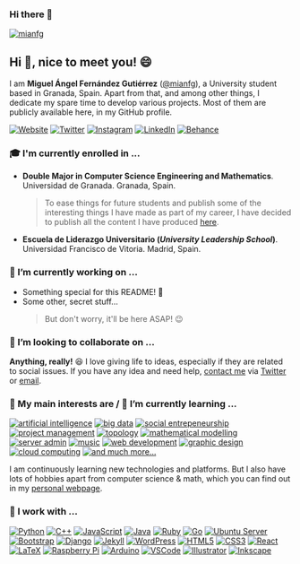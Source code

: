 ### Hi there 👋

<!--
**AlexMolina08/AlexMolina08** is a ✨ _special_ ✨ repository because its `README.md` (this file) appears on your GitHub profile.

Here are some ideas to get you started:

- 🔭 I’m currently working on ...
- 🌱 I’m currently learning ...
- 📫 How to reach me: ...
- 😄 Pronouns: ...
-->

[![mianfg](https://mianfg.me/static/img/branding/logos/favicon-32x32.png)](https://mianfg.me)  
## Hi 👋, nice to meet you! 😄

I am **Miguel Ángel Fernández Gutiérrez** ([@mianfg](https://mianfg.me)), a University student based in Granada, Spain. Apart from that, and among other things, I dedicate my spare time to develop various projects. Most of them are publicly available here, in my GitHub profile.

[![Website](https://img.shields.io/badge/-website-orange?style=for-the-badge)](https://mianfg.me) [![Twitter](https://img.shields.io/badge/twitter-%231DA1F2.svg?&style=for-the-badge&logo=twitter&logoColor=white)](https://go.mianfg.me/twitter) [![Instagram](https://img.shields.io/badge/instagram-%23E1306C.svg?&style=for-the-badge&logo=instagram&logoColor=white)](https://go.mianfg.me/instagram) [![LinkedIn](https://img.shields.io/badge/linkedin-%230077B5.svg?&style=for-the-badge&logo=linkedin&logoColor=white)](https://go.mianfg.me/linkedin) [![Behance](https://img.shields.io/badge/behance-%23053EFF.svg?&style=for-the-badge&logo=behance&logoColor=white)](https://go.mianfg.me/behance)

### 🎓 I'm currently enrolled in ...

* **Double Major in Computer Science Engineering and Mathematics**. Universidad de Granada. Granada, Spain.
  > To ease things for future students and publish some of the interesting things I have made as part of my career, I have decided to publish all the content I have produced [here](https://github.com/mianfg/DGIIM).
* **Escuela de Liderazgo Universitario (_University Leadership School_)**. Universidad Francisco de Vitoria. Madrid, Spain.

### 🔭 I’m currently working on ...

* Something special for this README! 🤫
* Some other, secret stuff...
  > But don't worry, it'll be here ASAP! 😉

### 👯 I’m looking to collaborate on ...

**Anything, really!** 😆 I love giving life to ideas, especially if they are related to social issues. If you have any idea and need help, [contact me](https://mianfg.me/en/contact) via [Twitter](https://go.mianfg.me/twitter) or [email](mailto:hello@mianfg.me).

### 💬 My main interests are / 🌱 I’m currently learning ...

[![artificial intelligence](https://img.shields.io/badge/-artificial%20intelligence-lightgrey?style=for-the-badge)](#) [![big data](https://img.shields.io/badge/-big%20data-lightgrey?style=for-the-badge)](#) [![social entrepeneurship](https://img.shields.io/badge/-social%20entrepreneurship-lightgrey?style=for-the-badge)](#) [![project management](https://img.shields.io/badge/-project%20management-lightgrey?style=for-the-badge)](#) [![topology](https://img.shields.io/badge/-topology-lightgrey?style=for-the-badge)](#) [![mathematical modelling](https://img.shields.io/badge/-mathematical%20modelling-lightgrey?style=for-the-badge)](#) [![server admin](https://img.shields.io/badge/-server%20admin-lightgrey?style=for-the-badge)](#) [![music](https://img.shields.io/badge/-music-lightgrey?style=for-the-badge)](#) [![web development](https://img.shields.io/badge/-web%20development-lightgrey?style=for-the-badge)](#) [![graphic design](https://img.shields.io/badge/-graphic%20design-lightgrey?style=for-the-badge)](#) [![cloud computing](https://img.shields.io/badge/-cloud%20computing-lightgrey?style=for-the-badge)](#) [![and much more...](https://img.shields.io/badge/+%20and%20much%20more...-%23BEBEBE.svg?&style=for-the-badge&logo=plus&logoColor=white)](#)

I am continuously learning new technologies and platforms. But I also have lots of hobbies apart from computer science & math, which you can find out in my [personal webpage](https://mianfg.me/en).

### 👷 I work with ...

  [![Python](https://img.shields.io/badge/python-%233776ab.svg?&style=for-the-badge&logo=python&logoColor=white)](https://python.org) [![C++](https://img.shields.io/badge/c%2B%2B-%2300599c.svg?&style=for-the-badge&logo=c%2B%2B&logoColor=white)](https://isocpp.org) [![JavaScript](https://img.shields.io/badge/javascript-%23F7DF1E.svg?&style=for-the-badge&logo=javascript&logoColor=white)](https://developer.mozilla.org/docs/Web/JavaScript) [![Java](https://img.shields.io/badge/java-%23007396.svg?&style=for-the-badge&logo=java&logoColor=white)](https://java.com) [![Ruby](https://img.shields.io/badge/ruby-%23CC342D.svg?&style=for-the-badge&logo=ruby&logoColor=white)](https://ruby-lang.org) [![Go](https://img.shields.io/badge/go-%2300ADD8.svg?&style=for-the-badge&logo=go&logoColor=white)](https://golang.org) [![Ubuntu Server](https://img.shields.io/badge/ubuntu%20server-%23E95420.svg?&style=for-the-badge&logo=ubuntu&logoColor=white)](https://ubuntu.com/server) [![Bootstrap](https://img.shields.io/badge/bootstrap-%23563D7C.svg?&style=for-the-badge&logo=bootstrap&logoColor=white)](https://getbootstrap.com/) [![Django](https://img.shields.io/badge/django-%23092E20.svg?&style=for-the-badge&logo=django&logoColor=white)](https://djangoproject.com) [![Jekyll](https://img.shields.io/badge/jekyll-%23CC0000.svg?&style=for-the-badge&logo=jekyll&logoColor=white)](https://jekyllrb.com) [![WordPress](https://img.shields.io/badge/wordpress-%2321759B.svg?&style=for-the-badge&logo=wordpress&logoColor=white)](https://wordpress.org) [![HTML5](https://img.shields.io/badge/html5-%23E34F26.svg?&style=for-the-badge&logo=html5&logoColor=white)](https://developer.mozilla.org/docs/HTML/HTML5) [![CSS3](https://img.shields.io/badge/css3-%231572B6.svg?&style=for-the-badge&logo=css3&logoColor=white)](https://www.w3.org/Style/CSS) [![React](https://img.shields.io/badge/react-%2361DAFB.svg?&style=for-the-badge&logo=react&logoColor=white)](https://reactjs.org) [![LaTeX](https://img.shields.io/badge/latex-%23008080.svg?&style=for-the-badge&logo=latex&logoColor=white)](https://www.latex-project.org/) [![Raspberry Pi](https://img.shields.io/badge/raspberry%20pi-%23C51A4A.svg?&style=for-the-badge&logo=raspberry-pi&logoColor=white)](https://raspberrypi.org) [![Arduino](https://img.shields.io/badge/arduino-%2300979D.svg?&style=for-the-badge&logo=arduino&logoColor=white)](https://arduino.cc) [![VSCode](https://img.shields.io/badge/vscode-%23007ACC.svg?&style=for-the-badge&logo=visual-studio-code&logoColor=white)](https://code.visualstudio.com/) [![Illustrator](https://img.shields.io/badge/illustrator-%23FF9A00.svg?&style=for-the-badge&logo=adobe-illustrator&logoColor=white)](https://www.adobe.com/products/illustrator.html) [![Inkscape](https://img.shields.io/badge/inkscape-%23000000.svg?&style=for-the-badge&logo=inkscape&logoColor=white)](https://inkscape.org)
